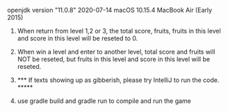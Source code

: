 openjdk version "11.0.8" 2020-07-14
macOS 10.15.4 MacBook Air (Early 2015)

1. When return from level 1,2 or 3, the total score, fruits,
fruits in this level and score in this level will be reseted to 0.

2. When win a level and enter to another level, total score and fruits will NOT
be reseted, but fruits in this level and score in this level will be reseted.

3. *** If texts showing up as gibberish, please try IntelliJ to run the code.  *****

4. use gradle build and gradle run to compile and run the game
